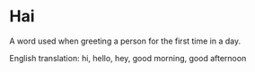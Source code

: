 # Hai

A word used when greeting a person for the first time in a day.

English translation: hi, hello, hey, good morning, good afternoon
